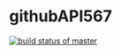 # githubAPI567


[![build status of master](https://travis-ci.org/gracemiguel/githubAPI567.svg?branch=master)](https://travis-ci.org/gracemiguel/githubAPI567)
